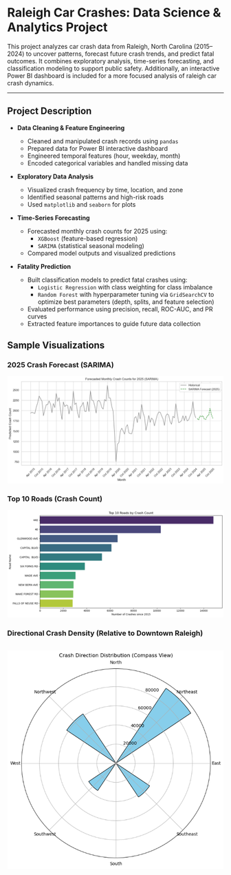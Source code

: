# Raleigh Car Crashes: Data Science & Analytics Project

This project analyzes car crash data from Raleigh, North Carolina (2015–2024) to uncover patterns, forecast future crash trends, and predict fatal outcomes. It combines exploratory analysis, time-series forecasting, and classification modeling to support public safety. Additionally, an interactive Power BI dashboard is included for a more focused analysis of raleigh car crash dynamics.

---

## Project Description

- **Data Cleaning & Feature Engineering**
  - Cleaned and manipulated crash records using `pandas`
  - Prepared data for Power BI interactive dashboard
  - Engineered temporal features (hour, weekday, month)
  - Encoded categorical variables and handled missing data

- **Exploratory Data Analysis**
  - Visualized crash frequency by time, location, and zone
  - Identified seasonal patterns and high-risk roads
  - Used `matplotlib` and `seaborn` for plots

- **Time-Series Forecasting**
  - Forecasted monthly crash counts for 2025 using:
    - `XGBoost` (feature-based regression)
    - `SARIMA` (statistical seasonal modeling)
  - Compared model outputs and visualized predictions

- **Fatality Prediction**
  - Built classification models to predict fatal crashes using:
    - `Logistic Regression` with class weighting for class imbalance
    - `Random Forest` with hyperparameter tuning via `GridSearchCV` to optimize best parameters (depth, splits, and feature selection)
  - Evaluated performance using precision, recall, ROC-AUC, and PR curves
  - Extracted feature importances to guide future data collection

## Sample Visualizations
### 2025 Crash Forecast (SARIMA)
![SARIMA Forecast](https://github.com/cwooley336/Projects/blob/823cf5b563c2f4611648acc2c0061e80ce70806c/raleigh-crashes/SARIMA%20forecasted%20crashes.png)
### Top 10 Roads (Crash Count) 
![Top 10 Roads](https://github.com/cwooley336/Projects/blob/823cf5b563c2f4611648acc2c0061e80ce70806c/raleigh-crashes/top_roads.png)
### Directional Crash Density (Relative to Downtown Raleigh)
![Compass](https://github.com/cwooley336/Projects/blob/823cf5b563c2f4611648acc2c0061e80ce70806c/raleigh-crashes/compass_crashes.png)
---



